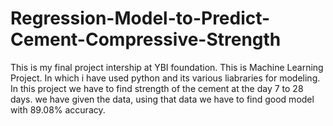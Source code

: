# Regression-Model-to-Predict-Cement-Compressive-Strength

 This is my final project intership at YBI foundation. This is Machine Learning Project.
 In which i have used python and its various liabraries for modeling.
        In this project we have to find strength of the cement at the day 7 to 28 days. we have given the data, using that data we have to find good model with 89.08% accuracy. 
